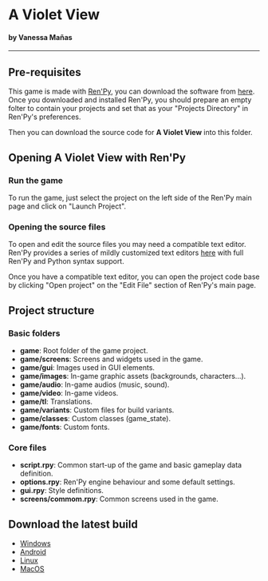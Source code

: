 # A Violet View
#### by Vanessa Mañas
___

## Pre-requisites

This game is made with [Ren'Py](https://www.renpy.org/), you can download the software from [here](https://www.renpy.org/latest.html).
Once you downloaded and installed Ren'Py, you should prepare an empty folter to contain your projects and set that as your "Projects Directory" in Ren'Py's preferences. 

Then you can download the source code for **A Violet View** into this folder.

## Opening **A Violet View** with Ren'Py

### Run the game

To run the game, just select the project on the left side of the Ren'Py main page and click on "Launch Project".

### Opening the source files

To open and edit the source files you may need a compatible text editor. Ren'Py provides a series of mildly customized text editors [here](https://www.renpy.org/latest.html) with full Ren'Py and Python syntax support.

Once you have a compatible text editor, you can open the project code base by clicking "Open project" on the "Edit File" section of Ren'Py's main page.

## Project structure

### Basic folders
- **game**: Root folder of the game project.
- **game/screens**: Screens and widgets used in the game.
- **game/gui**: Images used in GUI elements.
- **game/images**: In-game graphic assets (backgrounds, characters...).
- **game/audio**: In-game audios (music, sound).
- **game/video**: In-game videos.
- **game/tl**: Translations.
- **game/variants**: Custom files for build variants.
- **game/classes**: Custom classes (game_state).
- **game/fonts**: Custom fonts.

### Core files
- **script.rpy**: Common start-up of the game and basic gameplay data definition.
- **options.rpy**: Ren'Py engine behaviour and some default settings.
- **gui.rpy**: Style definitions.
- **screens/commom.rpy**: Common screens used in the game.

## Download the latest build

- [Windows](https://drive.google.com/file/d/1OX2aRt14RqUkR1T7Opa8b9_bE4ONBQju/view?usp=sharing)
- [Android](https://drive.google.com/file/d/1dZEX-Jp46VeTVnRZpZ0VnCSdlNIOwRit/view?usp=sharing)
- [Linux](https://drive.google.com/file/d/13LjvFZaCAF2FFiws5dL4YJxTduNwJpbW/view?usp=sharing)
- [MacOS](https://drive.google.com/file/d/1CFNSTL-zNAy2YxVMveq19lT50ci0jjKH/view?usp=sharing)
